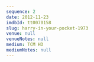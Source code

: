 ```yaml
---
sequence: 2
date: 2012-11-23
imdbId: tt0070158
slug: harry-in-your-pocket-1973
venue: null
venueNotes: null
medium: TCM HD
mediumNotes: null
---
```


